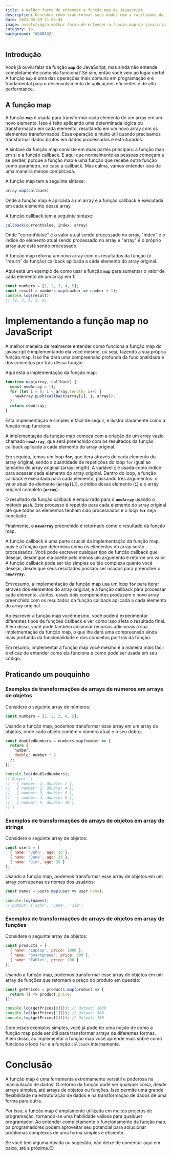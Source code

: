 ```yaml
---
title: A melhor forma de entender a função map do Javascript
description: Descubra como transformar seus dados com a facilidade da função map
date: 2023-02-09 11:05:45
image: assets/img/a-melhor-forma-de-entender-a-funcao-map-do-javascript.png
category: js
background: "#D6BA32"
---
```

## Introdução

Você já ouviu falar da função **`map`** do JavaScript, mas ainda não entende completamente como ela funciona? Se sim, então você veio ao lugar certo! A função **`map`** é uma das operações mais comuns em programação e é fundamental para o desenvolvimento de aplicações eficientes e de alta performance.

## A função map

A função **`map`** é usada para transformar cada elemento de um array em um novo elemento. Isso é feito aplicando uma determinada lógica ou transformação em cada elemento, resultando em um novo array com os elementos transformados. Essa operação é muito útil quando precisamos transformar dados brutos em dados processados e estruturados.

A sintaxe da função map consiste em duas partes principais: a função map em si e a função callback. E aqui que normalmente as pessoas começam a se perder, porque a função map é uma função que recebe outra função como parametro, no caso a callback. Mas calma, vamos entender isso de uma maneira menos complicada.

A função map tem a seguinte sintaxe:

```jsx
array.map(callback)
```

Onde a função map é aplicada a um array e a função callback é executada em cada elemento desse array.

A função callback tem a seguinte sintaxe:

```jsx
callback(currentValue, index, array)
```

Onde "currentValue" é o valor atual sendo processado no array, "index" é o índice do elemento atual sendo processado no array e "array" é o próprio array que está sendo processado.

A função map retorna um novo array com os resultados da função (o “return” da função) callback aplicada a cada elemento do array original.

Aqui está um exemplo de como usar a função **`map`** para aumentar o valor de cada elemento de um array em 1:

```jsx
const numbers = [1, 2, 3, 4, 5];
const result = numbers.map(number => number + 1);
console.log(result);
// [2, 3, 4, 5, 6]
```

# Implementando a função map no JavaScript

A melhor maneira de realmente entender como funciona a função map do javascript é implementando ela você mesmo, ou seja, fazendo a sua própria função map. Isso lhe dará uma compreensão profunda da funcionalidade e dos conceitos por trás dessa função.

Aqui está a implementação da função map:

```jsx
function map(array, callback) {
  const newArray = [];
  for (let i = 0; i < array.length; i++) {
    newArray.push(callback(array[i], i, array));
  }
  return newArray;
}
```

Esta implementação é simples e fácil de seguir, e ilustra claramente como a função map funciona. 

A implementação da função map começa com a criação de um array vazio chamado **`newArray`**, que será preenchido com os resultados da função callback aplicada a cada elemento do array original.

Em seguida, temos um loop **`for`**, que itera através de cada elemento do array original, sendo a quantidade de repetições do loop `for` igual ao tamanho do array original (array.length). A variável **`i`** é usada como índice para acessar cada elemento do array original. Dentro do loop, a função callback é executada para cada elemento, passando três argumentos: o valor atual do elemento (**`array[i]`**), o índice desse elemento (**`i`**) e o array original completo (**`array`**).

O resultado da função callback é empurrado para o **`newArray`** usando o método **`push`**. Este processo é repetido para cada elemento do array original até que todos os elementos tenham sido processados e o loop **`for`** seja concluído.

Finalmente, o **`newArray`** preenchido é retornado como o resultado da função map.

A função callback é uma parte crucial da implementação da função map, pois é a função que determina como os elementos do array serão processados. Você pode escrever qualquer tipo de função callback que desejar, desde que ela aceite pelo menos um argumento e retorne um valor. A função callback pode ser tão simples ou tão complexa quanto você desejar, desde que seus resultados possam ser usados para preencher o **`newArray`**.

Em resumo, a implementação da função map usa um loop **`for`** para iterar através dos elementos do array original, e a função callback para processar cada elemento. Juntos, esses dois componentes produzem o novo array preenchido com os resultados da função callback aplicada a cada elemento do array original.

Ao escrever a função map você mesmo, você poderá experimentar diferentes tipos de funções callback e ver como isso afeta o resultado final. Além disso, você pode também adicionar recursos adicionais à sua implementação da função map, o que lhe dará uma compreensão ainda mais profunda da funcionalidade e dos conceitos por trás da função.

Em resumo, implementar a função map você mesmo é a maneira mais fácil e eficaz de entender como ela funciona e como pode ser usada em seu código.

## Praticando um pouquinho

### Exemplos de transformações de arrays de números em arrays de objetos

Considere o seguinte array de números:

```jsx
const numbers = [1, 2, 3, 4, 5];
```

Usando a função map, podemos transformar esse array em um array de objetos, onde cada objeto contém o número atual e o seu dobro:

```jsx
const doubledNumbers = numbers.map(number => {
  return {
    number,
    double: number * 2
  };
});

console.log(doubledNumbers);
// Output: [
//   { number: 1, double: 2 },
//   { number: 2, double: 4 },
//   { number: 3, double: 6 },
//   { number: 4, double: 8 },
//   { number: 5, double: 10 }
// ]
```

### Exemplos de transformações de arrays de objetos em array de strings

Considere o seguinte array de objetos:

```jsx
const users = [
  { name: 'John', age: 30 },
  { name: 'Jane', age: 25 },
  { name: 'Jim', age: 35 }
];
```

Usando a função map, podemos transformar esse array de objetos em um array com apenas os nomes dos usuários:

```jsx
const names = users.map(user => user.name);

console.log(names);
// Output: ['John', 'Jane', 'Jim']
```

### Exemplos de transformações de arrays de objetos em array de funções

Considere o seguinte array de objetos:

```jsx
const products = [
  { name: 'Laptop', price: 1000 },
  { name: 'Smartphone', price: 500 },
  { name: 'Tablet', price: 700 }
];
```

Usando a função map, podemos transformar esse array de objetos em um array de funções que retornam o preço do produto em questão:

```jsx
const getPrices = products.map(product => {
  return () => product.price;
});

console.log(getPrices[0]()); // Output: 1000
console.log(getPrices[1]()); // Output: 500
console.log(getPrices[2]()); // Output: 700
```

Com esses exemplos simples, você já pode ter uma noção de como a função map pode ser útil para transformar arrays de diferentes formas. Além disso, ao implementar a função map você aprende mais sobre como funciona o loop `for` e a função `callback` internamente.

# Conclusão

A função map é uma ferramenta extremamente versátil e poderosa na manipulação de dados. O retorno da função pode ser qualquer coisa, desde arrays simples, até arrays de objetos ou funções. Isso permite uma grande flexibilidade na estruturação de dados e na transformação de dados de uma forma para outra. 

Por isso, a função map é amplamente utilizada em muitos projetos de programação, tornando-se uma habilidade valiosa para qualquer programador. Ao entender completamente o funcionamento da função map, os programadores podem aproveitar seu potencial para solucionar problemas complexos de uma forma simples e eficiente.

Se você tem alguma dúvida ou sugestão, não deixe de comentar aqui em baixo, até a próxima.😉